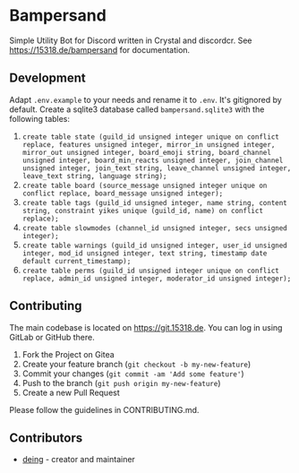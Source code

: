 # Bampersand

Simple Utility Bot for Discord written in Crystal and discordcr. See https://15318.de/bampersand for documentation.

## Development

Adapt `.env.example` to your needs and rename it to `.env`. It's gitignored by default. Create a sqlite3 database called `bampersand.sqlite3` with the following tables:  
 1. `create table state (guild_id unsigned integer unique on conflict replace, features unsigned integer, mirror_in unsigned integer, mirror_out unsigned integer, board_emoji string, board_channel unsigned integer, board_min_reacts unsigned integer, join_channel unsigned integer, join_text string, leave_channel unsigned integer, leave_text string, language string);`
 2. `create table board (source_message unsigned integer unique on conflict replace, board_message unsigned integer);`
 3. `create table tags (guild_id unsigned integer, name string, content string, constraint yikes unique (guild_id, name) on conflict replace);`
 4. `create table slowmodes (channel_id unsigned integer, secs unsigned integer);`
 5. `create table warnings (guild_id unsigned integer, user_id unsigned integer, mod_id unsigned integer, text string, timestamp date default current_timestamp);`
 6. `create table perms (guild_id unsigned integer unique on conflict replace, admin_id unsigned integer, moderator_id unsigned integer);`

## Contributing

The main codebase is located on https://git.15318.de. You can log in using GitLab or GitHub there.

1. Fork the Project on Gitea
2. Create your feature branch (`git checkout -b my-new-feature`)
3. Commit your changes (`git commit -am 'Add some feature'`)
4. Push to the branch (`git push origin my-new-feature`)
5. Create a new Pull Request

Please follow the guidelines in CONTRIBUTING.md.

## Contributors

- [deing](https://gitlab.com/deing) - creator and maintainer
